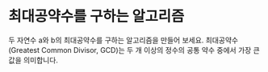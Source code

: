 # 최대공약수를 구하는 알고리즘

두 자연수 a와 b의 최대공약수를 구하는 알고리즘을 만들어 보세요.
최대공약수(Greatest Common Divisor, GCD)는 두 개 이상의 정수의 공통 약수 중에서 가장 큰 값을 의미합니다.
